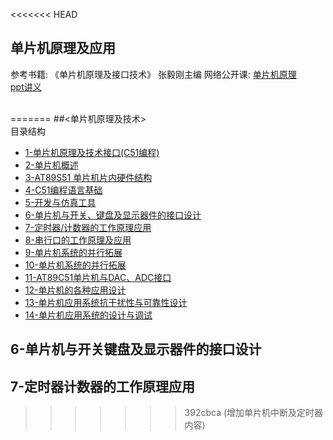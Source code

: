 <<<<<<< HEAD
## 单片机原理及应用  
参考书籍: 《单片机原理及接口技术》 张毅刚主编
网络公开课: [单片机原理](https://www.icourses.cn/web/sword/portal/shareDetails?cId=5981#/course/chapter)  
[ppt讲义](./doc/单片机课程(哈工大)ppt讲义)  
<br>


=======
##<单片机原理及技术>  
目录结构
- [1-单片机原理及技术接口(C51编程)](#1-单片机原理及技术接口c51编程)
- [2-单片机概述](#2-单片机概述)
- [3-AT89S51 单片机片内硬件结构](#3-at89s51-单片机片内硬件结构)
- [4-C51编程语言基础](#4-c51编程语言基础)
- [5-开发与仿真工具](#5-开发与仿真工具)
- [6-单片机与开关、键盘及显示器件的接口设计](#6-单片机与开关键盘及显示器件的接口设计)
- [7-定时器/计数器的工作原理应用](#7-定时器计数器的工作原理应用)
- [8-串行口的工作原理及应用](#8-串行口的工作原理及应用)
- [9-单片机系统的并行拓展](#9-单片机系统的并行拓展)
- [10-单片机系统的并行拓展](#10-单片机系统的并行拓展)
- [11-AT89C51单片机与DAC、ADC接口](#11-at89c51单片机与dacadc接口)
- [12-单片机的各种应用设计](#12-单片机的各种应用设计)
- [13-单片机应用系统抗干扰性与可靠性设计](#13-单片机应用系统抗干扰性与可靠性设计)
- [14-单片机应用系统的设计与调试](#14-单片机应用系统的设计与调试)


## 6-单片机与开关键盘及显示器件的接口设计


## 7-定时器计数器的工作原理应用
>>>>>>> 392cbca (增加单片机中断及定时器内容)
